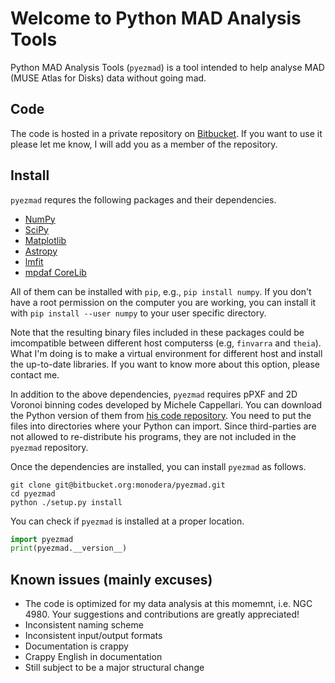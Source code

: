 # Welcome to Python MAD Analysis Tools

Python MAD Analysis Tools (`pyezmad`) is a tool intended 
to help analyse MAD (MUSE Atlas for Disks) data 
without going mad.



## Code

The code is hosted in a private repository on 
[Bitbucket](https://bitbucket.org/monodera/pyezmad).
If you want to use it please let me know, 
I will add you as a member of the repository.


## Install

`pyezmad` requres the following packages and their dependencies. 

* [NumPy](http://numpy.org)
* [SciPy](http://scipy.org)
* [Matplotlib](http://matplotlib.org)
* [Astropy](http://astropy.org)
* [lmfit](http://cars9.uchicago.edu/software/python/lmfit/)
* [mpdaf CoreLib](http://urania1.univ-lyon1.fr/mpdaf/chrome/site/DocCoreLib/index.html)

All of them can be installed with `pip`, e.g., `pip install numpy`.
If you don't have a root permission on the computer you are working, 
you can install it with `pip install --user numpy` 
to your user specific directory. 

Note that the resulting binary files included in these packages 
could be imcompatible between different host computerss 
(e.g, `finvarra` and `theia`). 
What I'm doing is to make a virtual environment for different host 
and install the up-to-date libraries.  If you want to know more about this
option, please contact me. 

In addition to the above dependencies, 
`pyezmad` requires pPXF and 2D Voronoi binning codes developed by 
Michele Cappellari.  You can download the Python version of them 
from [his code repository](http://www-astro.physics.ox.ac.uk/~mxc/software/).
You need to put the files into directories where your Python can import.
Since third-parties are not allowed to re-distribute his programs, 
they are not included in the `pyezmad` repository.

Once the dependencies are installed, you can install `pyezmad` as follows.

```shell
git clone git@bitbucket.org:monodera/pyezmad.git
cd pyezmad
python ./setup.py install
```

You can check if `pyezmad` is installed at a proper location. 

```python
import pyezmad
print(pyezmad.__version__)
```


## Known issues (mainly excuses)

* The code is optimized for my data analysis at this momemnt, i.e. NGC 4980. Your suggestions and contributions are greatly appreciated!
* Inconsistent naming scheme
* Inconsistent input/output formats
* Documentation is crappy
* Crappy English in documentation
* Still subject to be a major structural change
